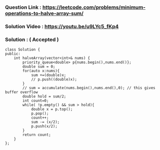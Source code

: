 ### Question Link : https://leetcode.com/problems/minimum-operations-to-halve-array-sum/

### Solution Video : https://youtu.be/u9LYc5_fKp4

### Solution : ( Accepted )

```
class Solution {
public:
    int halveArray(vector<int>& nums) {
        priority_queue<double> p{nums.begin(),nums.end()};
        double sum = 0;
        for(auto x:nums){
            sum +=(double)x;
            // p.push((double)x);
        }
        // sum = accumulate(nums.begin(),nums.end(),0); // this gives buffer overflow
        double hold = sum/2;
        int count=0;
        while( !p.empty() && sum > hold){
            double x = p.top();
            p.pop();
            count++;
            sum -= (x/2);
            p.push(x/2);
        }
        return count;   
    }
};

```